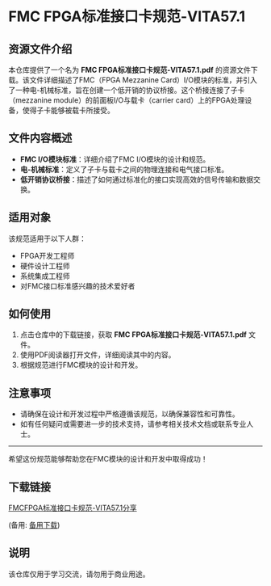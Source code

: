 # FMC FPGA标准接口卡规范-VITA57.1

## 资源文件介绍

本仓库提供了一个名为 **FMC FPGA标准接口卡规范-VITA57.1.pdf** 的资源文件下载。该文件详细描述了FMC（FPGA Mezzanine Card）I/O模块的标准，并引入了一种电-机械标准，旨在创建一个低开销的协议桥接。这个桥接连接了子卡（mezzanine module）的前面板I/O与载卡（carrier card）上的FPGA处理设备，使得子卡能够被载卡所接受。

## 文件内容概述

- **FMC I/O模块标准**：详细介绍了FMC I/O模块的设计和规范。
- **电-机械标准**：定义了子卡与载卡之间的物理连接和电气接口标准。
- **低开销协议桥接**：描述了如何通过标准化的接口实现高效的信号传输和数据交换。

## 适用对象

该规范适用于以下人群：

- FPGA开发工程师
- 硬件设计工程师
- 系统集成工程师
- 对FMC接口标准感兴趣的技术爱好者

## 如何使用

1. 点击仓库中的下载链接，获取 **FMC FPGA标准接口卡规范-VITA57.1.pdf** 文件。
2. 使用PDF阅读器打开文件，详细阅读其中的内容。
3. 根据规范进行FMC模块的设计和开发。

## 注意事项

- 请确保在设计和开发过程中严格遵循该规范，以确保兼容性和可靠性。
- 如有任何疑问或需要进一步的技术支持，请参考相关技术文档或联系专业人士。

---

希望这份规范能够帮助您在FMC模块的设计和开发中取得成功！

## 下载链接
[FMCFPGA标准接口卡规范-VITA57.1分享](https://pan.quark.cn/s/980abe918920) 

(备用: [备用下载](https://pan.baidu.com/s/1xC7uVjJX6MbsxGlPyRGfTg?pwd=1234))

## 说明

该仓库仅用于学习交流，请勿用于商业用途。
